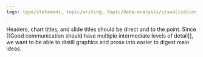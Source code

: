 ```yaml
---
tags: type/statement, topic/writing, topic/data-analysis/visualization
---
```

Headers, chart titles, and slide titles should be direct and to the point. Since [[Good communication should have multiple intermediate levels of detail]], we want to be able to distill graphics and prose into easier to digest main ideas.